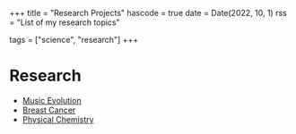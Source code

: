 +++
title = "Research Projects"
hascode = true
date = Date(2022, 10, 1)
rss = "List of my research topics"

tags = ["science", "research"]
+++


# Research

* [Music Evolution](/MusicEvo/)
* [Breast Cancer](/Cancer/)
* [Physical Chemistry](/PhysChem/)
